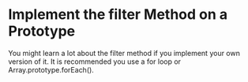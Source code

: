 # Implement the filter Method on a Prototype

You might learn a lot about the filter method if you implement your own version of it. It is recommended you use a for loop or Array.prototype.forEach().
